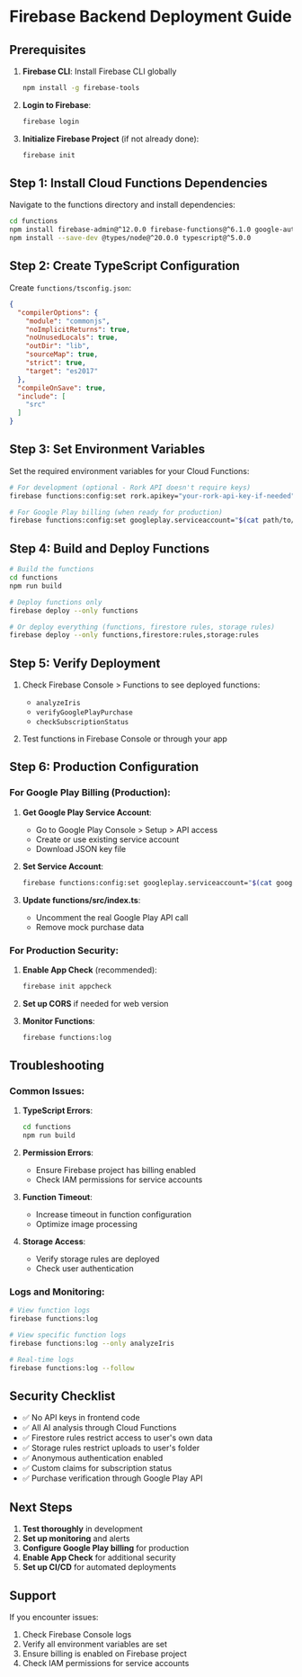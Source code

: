 # Firebase Backend Deployment Guide

## Prerequisites

1. **Firebase CLI**: Install Firebase CLI globally
   ```bash
   npm install -g firebase-tools
   ```

2. **Login to Firebase**:
   ```bash
   firebase login
   ```

3. **Initialize Firebase Project** (if not already done):
   ```bash
   firebase init
   ```

## Step 1: Install Cloud Functions Dependencies

Navigate to the functions directory and install dependencies:

```bash
cd functions
npm install firebase-admin@^12.0.0 firebase-functions@^6.1.0 google-auth-library@^9.0.0 googleapis@^144.0.0
npm install --save-dev @types/node@^20.0.0 typescript@^5.0.0
```

## Step 2: Create TypeScript Configuration

Create `functions/tsconfig.json`:
```json
{
  "compilerOptions": {
    "module": "commonjs",
    "noImplicitReturns": true,
    "noUnusedLocals": true,
    "outDir": "lib",
    "sourceMap": true,
    "strict": true,
    "target": "es2017"
  },
  "compileOnSave": true,
  "include": [
    "src"
  ]
}
```

## Step 3: Set Environment Variables

Set the required environment variables for your Cloud Functions:

```bash
# For development (optional - Rork API doesn't require keys)
firebase functions:config:set rork.apikey="your-rork-api-key-if-needed"

# For Google Play billing (when ready for production)
firebase functions:config:set googleplay.serviceaccount="$(cat path/to/google-play-service-account.json)"
```

## Step 4: Build and Deploy Functions

```bash
# Build the functions
cd functions
npm run build

# Deploy functions only
firebase deploy --only functions

# Or deploy everything (functions, firestore rules, storage rules)
firebase deploy --only functions,firestore:rules,storage:rules
```

## Step 5: Verify Deployment

1. Check Firebase Console > Functions to see deployed functions:
   - `analyzeIris`
   - `verifyGooglePlayPurchase` 
   - `checkSubscriptionStatus`

2. Test functions in Firebase Console or through your app

## Step 6: Production Configuration

### For Google Play Billing (Production):

1. **Get Google Play Service Account**:
   - Go to Google Play Console > Setup > API access
   - Create or use existing service account
   - Download JSON key file

2. **Set Service Account**:
   ```bash
   firebase functions:config:set googleplay.serviceaccount="$(cat google-play-service-account.json)"
   ```

3. **Update functions/src/index.ts**:
   - Uncomment the real Google Play API call
   - Remove mock purchase data

### For Production Security:

1. **Enable App Check** (recommended):
   ```bash
   firebase init appcheck
   ```

2. **Set up CORS** if needed for web version

3. **Monitor Functions**:
   ```bash
   firebase functions:log
   ```

## Troubleshooting

### Common Issues:

1. **TypeScript Errors**:
   ```bash
   cd functions
   npm run build
   ```

2. **Permission Errors**:
   - Ensure Firebase project has billing enabled
   - Check IAM permissions for service accounts

3. **Function Timeout**:
   - Increase timeout in function configuration
   - Optimize image processing

4. **Storage Access**:
   - Verify storage rules are deployed
   - Check user authentication

### Logs and Monitoring:

```bash
# View function logs
firebase functions:log

# View specific function logs
firebase functions:log --only analyzeIris

# Real-time logs
firebase functions:log --follow
```

## Security Checklist

- ✅ No API keys in frontend code
- ✅ All AI analysis through Cloud Functions
- ✅ Firestore rules restrict access to user's own data
- ✅ Storage rules restrict uploads to user's folder
- ✅ Anonymous authentication enabled
- ✅ Custom claims for subscription status
- ✅ Purchase verification through Google Play API

## Next Steps

1. **Test thoroughly** in development
2. **Set up monitoring** and alerts
3. **Configure Google Play billing** for production
4. **Enable App Check** for additional security
5. **Set up CI/CD** for automated deployments

## Support

If you encounter issues:
1. Check Firebase Console logs
2. Verify all environment variables are set
3. Ensure billing is enabled on Firebase project
4. Check IAM permissions for service accounts